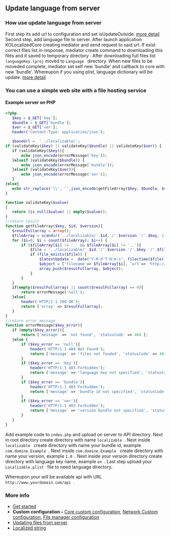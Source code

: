 ## Update language from server

### How use update language from server

First step its add url to configuration and set isUpdateOutside.  [more detail](/Documentation/CustomConfiguration.md)
Second step, add language file to server.
After launch application KOLocalizedCore creating mediator and send request to said url.
If exist correct files list in response, mediator create command to downloading this files and it saved to temporary directory .
After downloading full files list   ```languageKey.lproj``` moved  to  ```Language ``` directory.
When new files to be moveded complete, mediator set self new 'bundle' and callback to core with new 'bundle'.
Whereupon if you using plist, language dictionary will be update. [more detail](/Documentation/UpdatingFromServer.md)

### You can use a simple web site with a file hosting service
#### Example server on PHP

 ```PHP
 <?php
    $key = $_GET['key'];
    $bundle = $_GET['bundle'];
    $ver = $_GET['ver'];
    header('Content-Type: application/json');
 
    $baseUrl =  '../localizable/';
if (validateKey($key) || validateKey($bundle) || validateKey($ver)) {
    if (validateKey($key)){
        echo json_encode(errorMessage('key'));
    }elseif (validateKey($bundle)) {
        echo json_encode(errorMessage('bundle'));
    }elseif (validateKey($ver)){
        echo json_encode(errorMessage('ver'));
    }
}else{
    echo str_replace('\\', '',json_encode(getFileArray($key, $bundle, $ver)));
}
 
function validateKey($value)
{
    return (is_null($value) || empty($value));
}
//return result
function getFileArray($key, $id, $version){
    $resulFullarray = array();
    $fileArray = scandir('../localizable/'.$id.'/'.$version.'/'.$key, 1);
    for ($i=0; $i < count($fileArray); $i++) {
        if ($fileArray[$i] != '.' && $fileArray[$i] != '..'){
            $file = '../localizable/'.$id.'/'.$version.'/'.$key.'/'.$fileArray[$i];
            if (file_exists($file)) {
                $latestUpdate =  date("Y-M-d'T'H:m:s", filectime($file));
                $object = ['filename'=> $fileArray[$i], 'url'=> 'http://'.$_SERVER['HTTP_HOST'].'/'.'localizable/'.$id.'/'.$version.'/'.$key.'/'.$fileArray[$i], 'latest_update' => $latestUpdate];
                array_push($resulFullarray, $object);
            }
        }
    }
    if(empty($resulFullarray) || count($resulFullarray) == 0){
        return errorMessage('null');
    }else{
        header('HTTP/1.1 200 OK');
        return ['array' => $resulFullarray];
    }
}
//return error message
function errorMessage($key_error){
    if (empty($key_error)){
        return ['message' => 'not found', 'statusCode' => 404 ];
    }else {
        if ($key_error == 'null'){
            header('HTTP/1.1 404 Not Found');
            return ['message' => 'files not fouded', 'statusCode' => 404 ];
        }
        if ($key_error == 'key'){
            header('HTTP/1.1 403 Forbidden');
            return ['message' => 'language key not specified', 'statusCode' => 403 ];
        }
        if ($key_error == 'bundle'){
            header('HTTP/1.1 403 Forbidden');
            return ['message' => 'bundle id not specified', 'statusCode' => 403 ];
        }
        if ($key_error == 'ver'){
            header('HTTP/1.1 403 Forbidden');
            return ['message' => 'version bundle not specified', 'statusCode' => 403 ];
        }
    }
}
 ```
Add example code to  ```index.php```  and upload on server to API directory.
Next in root directory create directory with name  ```localizable ```.
Next inside  ```localizable ``` create directory with name your bundle id, example ```com.domine.Example ```.
Next inside  ```com.domine.Example ``` create directory with name your version, example  ```1.0 ```.
Next inside your version directory create directory with language key name, example  ```en ```.
Last step upload your  ```Localizable.plist ``` file to  need language directory.

Whereupon your will be available api with URL  ```http://www.yourdomain.com/api ```.

### More info
- [Get started](/Documentation/GetStarted.md)
- **Custom configuration -** [Core custom configuration](/Documentation/CustomConfiguration.md),  [Network Custom configuration](/Documentation/NetworkCustomConfiguration.md),  [File manager configuration](/Documentation/FileManagerConfiguration.md)
- [Updating files from server](/Documentation/UpdatingFromServer.md)
- [Localized string](/Documentation/LocalizedString.md)
